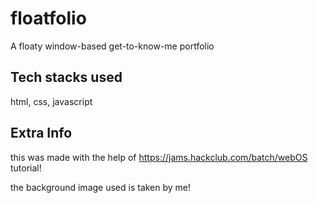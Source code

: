 # floatfolio 
A floaty window-based get-to-know-me portfolio
## Tech stacks used

html, css, javascript

## Extra Info

this was made with the help of https://jams.hackclub.com/batch/webOS tutorial!

the background image used is taken by me!

